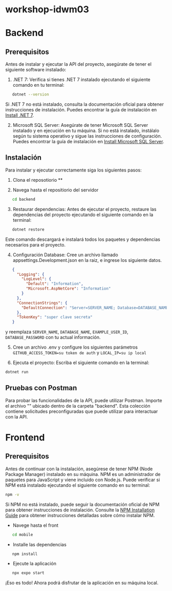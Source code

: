 # workshop-idwm03
# Backend
## Prerequisitos
Antes de instalar y ejecutar la API del proyecto, asegúrate de tener el siguiente software instalado:

1. .NET 7: Verifica si tienes .NET 7 instalado ejecutando el siguiente comando en tu terminal:

```bash
   dotnet --version
```
Si .NET 7 no está instalado, consulta la documentación oficial para obtener instrucciones de instalación. Puedes encontrar la guía de instalación en [Install .NET 7](https://dotnet.microsoft.com/download/dotnet/7.0).

2. Microsoft SQL Server: Asegúrate de tener Microsoft SQL Server instalado y en ejecución en tu máquina. Si no está instalado, instálalo según tu sistema operativo y sigue las instrucciones de configuración. Puedes encontrar la guía de instalación en [Install Microsoft SQL Server](https://docs.microsoft.com/en-us/sql/database-engine/install-windows/install-sql-server?view=sql-server-ver15).

## Instalación 
Para instalar y ejecutar correctamente siga los siguientes pasos:
1. Clona el reposotiorio **

2. Navega hasta el repositiorio del servidor
```bash
   cd backend
```
3. Restaurar dependencias: Antes de ejecutar el proyecto, restaure las dependencias del proyecto ejecutando el siguiente comando en la terminal:
```bash
   dotnet restore
```
   Este comando descargará e instalará todos los paquetes y dependencias necesarios para el proyecto.

4. Configuración Database: Cree un archivo llamado appsettings.Development.json en la raiz, e ingrese los siguiente datos.
```json
   {
     "Logging": {
       "LogLevel": {
         "Default": "Information",
         "Microsoft.AspNetCore": "Information"
       }
     },
     "ConnectionStrings": {
       "DefaultConnection": "Server=SERVER_NAME; Database=DATABASE_NAME; Trusted_Connection=True; User ID=EXAMPLE_USER_ID; Password=DATABASE_PASSWORD;"
     },
     "TokenKey": "super clave secreta"
   }
```
y reemplaza `SERVER_NAME`, `DATABASE_NAME`, `EXAMPLE_USER_ID`, `DATABASE_PASSWORD` con tu actual información.

5. Cree un archivo .env y configure los siguientes parámetros `GITHUB_ACCESS_TOKEN=su token de auth` y `LOCAL_IP=su ip local` 

6. Ejecuta el proyecto: Escriba el siguiente comando en la terminal:
```bash
dotnet run
```
## Pruebas con Postman
Para probar las funcionalidades de la API, puede utilizar Postman.
Importe el archivo "" ubicado dentro de la carpeta "backend". 
Esta colección contiene solicitudes preconfiguradas que puede utilizar para interactuar con la API.

# Frontend
## Prerequisitos
Antes de continuar con la instalación, asegúrese de tener NPM (Node Package Manager) instalado en su máquina. NPM es un administrador de paquetes para JavaScript y viene incluido con Node.js. Puede verificar si NPM está instalado ejecutando el siguiente comando en su terminal:
```bash
npm -v
```

Si NPM no está instalado, puede seguir la documentación oficial de NPM para obtener instrucciones de instalación. Consulte la [NPM Installation Guide](https://docs.npmjs.com/downloading-and-installing-node-js-and-npm) para obtener instrucciones detalladas sobre cómo instalar NPM.

- Navege hasta el front
```bash
   cd mobile
```
- Installe las dependencias
```bash
   npm install
```
- Ejecute la aplicación
```bash
   npx expo start
```


   ¡Eso es todo! Ahora podrá disfrutar de la aplicación en su máquina local.